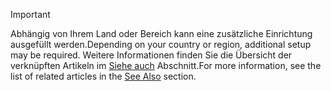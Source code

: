 > [!IMPORTANT]
> <span data-ttu-id="5c87f-101">Abhängig von Ihrem Land oder Bereich kann eine zusätzliche Einrichtung ausgefüllt werden.</span><span class="sxs-lookup"><span data-stu-id="5c87f-101">Depending on your country or region, additional setup may be required.</span></span> <span data-ttu-id="5c87f-102">Weitere Informationen finden Sie die Übersicht der verknüpften Artikeln im [Siehe auch](#see-also) Abschnitt.</span><span class="sxs-lookup"><span data-stu-id="5c87f-102">For more information, see the list of related articles in the [See Also](#see-also) section.</span></span>  